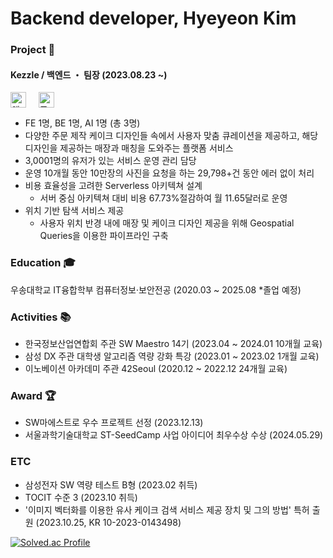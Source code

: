 # Backend developer, Hyeyeon Kim

### Project 📱
#### Kezzle / 백엔드 ・ 팀장 (2023.08.23 ~)
<div>
<a href="https://apps.apple.com/kr/app/kezzle-%EC%BC%80%EC%A6%90-%EB%82%B4-%EC%A3%BC%EB%B3%80%EC%97%90-%EC%9E%88%EB%8A%94-%ED%8A%B9%EB%B3%84%ED%95%9C-%EC%BC%80%EC%9D%B4%ED%81%AC/id6461725196" style="text-decoration: none;">
    <img src="https://encrypted-tbn0.gstatic.com/images?q=tbn:ANd9GcQSiAMibko9SXNUqMbJFA96gexLiLtNhXf8cA&s" alt="앱 스토어 아이콘" style="width: 25px; vertical-align: middle;">
  </a>
  &nbsp;&nbsp;&nbsp;
  <a href="https://play.google.com/store/apps/details?id=com.klh.kezzle&hl=ko-KR" style="text-decoration: none;">
    <img src="https://cdn-icons-png.flaticon.com/512/300/300218.png" alt="플레이 스토어 아이콘" style="width: 25px; vertical-align: middle;">
  </a>
  </div>
  
- FE 1명, BE 1명, AI 1명 (총 3명)
- 다양한 주문 제작 케이크 디자인들 속에서 사용자 맞춤 큐레이션을 제공하고, 해당 디자인을 제공하는 매장과 매칭을 도와주는 플랫폼 서비스
- 3,0001명의 유저가 있는 서비스 운영 관리 담당
- 운영 10개월 동안 10만장의 사진을 요청을 하는 29,798+건 동안 에러 없이 처리
- 비용 효율성을 고려한 Serverless 아키텍쳐 설계
  - 서버 중심 아키텍쳐 대비 비용 67.73%절감하여 월 11.65달러로 운영
- 위치 기반 탐색 서비스 제공
  - 사용자 위치 반경 내에 매장 및 케이크 디자인 제공을 위해 Geospatial Queries을 이용한 파이프라인 구축


### Education 🎓
우송대학교 IT융합학부 컴퓨터정보·보안전공 (2020.03 ~ 2025.08 *졸업 예정)

### Activities 📚
- 한국정보산업연합회 주관 SW Maestro 14기  (2023.04 ~ 2024.01 10개월 교육)
- 삼성 DX 주관 대학생 알고리즘 역량 강화 특강  (2023.01 ~ 2023.02 1개월 교육)
- 이노베이션 아카데미 주관 42Seoul  (2020.12 ~ 2022.12 24개월 교육)

### Award 🏆
- SW마에스트로 우수 프로젝트 선정  (2023.12.13)
- 서울과학기술대학교 ST-SeedCamp 사업 아이디어 최우수상 수상  (2024.05.29)

### ETC
- 삼성전자 SW 역량 테스트 B형  (2023.02 취득)
- TOCIT 수준 3  (2023.10 취득)
- '이미지 벡터화를 이용한 유사 케이크 검색 서비스 제공 장치 및 그의 방법' 특허 출원  (2023.10.25, KR 10-2023-0143498)

[![Solved.ac Profile](http://mazassumnida.wtf/api/v2/generate_badge?boj=clscls253)](https://solved.ac/clscls253/)


<!--
**Hyeyeon-Kim/Hyeyeon-Kim** is a ✨ _special_ ✨ repository because its `README.md` (this file) appears on your GitHub profile.

Here are some ideas to get you started:

- 🔭 I’m currently working on ...
- 🌱 I’m currently learning ...
- 👯 I’m looking to collaborate on ...
- 🤔 I’m looking for help with ...
- 💬 Ask me about ...
- 📫 How to reach me: ...
- 😄 Pronouns: ...
- ⚡ Fun fact: ...
-->
